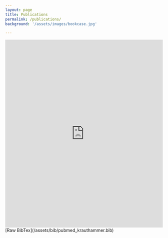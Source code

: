 ```yaml
---
layout: page
title: Publications
permalink: /publications/
background: '/assets/images/bookcase.jpg'

---
```


<iframe src="https://bibbase.org/show?bib=https%3A%2F%2Fuzh-dqbm-cmi.github.io%2Fcmi-website%2Fassets%2Fbib%2Fpubmed_krauthammer.bib" width="100%" height="600" style="border: none"></iframe>

<br>
[Raw BibTex](/assets/bib/pubmed_krauthammer.bib)